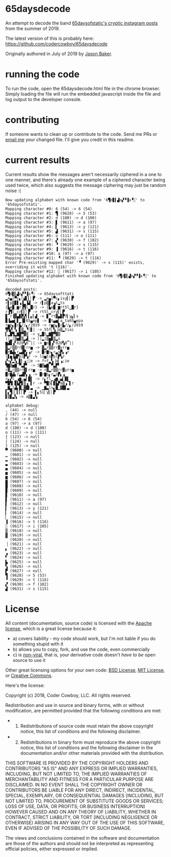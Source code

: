 # 65daysdecode

An attempt to decode the band [65daysofstatic's cryptic instagram posts](https://www.instagram.com/p/B0B2HowgOha/) from the summer of 2019.

The latest version of this is probably here: https://github.com/codercowboy/65daysdecode

Originally authored in July of 2019 by [Jason Baker](mailto:jason@onejasonforsale.com). 

# running the code

To run the code, open the 65daysdecode.html file in the chrome browser. Simply loading the file will run the embedded javascript inside the file and log output to the developer console.

# contributing

If someone wants to clean up or contribute to the code. Send me PRs or [email me](mailto:jason@onejasonforsale.com) your changed file. I'll give you credit in this readme.

# current results

Current results show the messages aren't necessarily ciphered in a one to one manner, and there's already one example of a ciphered character being used twice, which also suggests the message ciphering may just be random noise :(

```
Now updating alphabet with known code from '6▜d▋▍▟o▞▝▐a▝░' to '65daysofstati'.
Mapping character #0: 6 (54) -> 6 (54)
Mapping character #1: ▜ (9628) -> 5 (53)
Mapping character #2: d (100) -> d (100)
Mapping character #3: ▋ (9611) -> a (97)
Mapping character #4: ▍ (9613) -> y (121)
Mapping character #5: ▟ (9631) -> s (115)
Mapping character #6: o (111) -> o (111)
Mapping character #7: ▞ (9630) -> f (102)
Mapping character #8: ▝ (9629) -> s (115)
Mapping character #9: ▐ (9616) -> t (116)
Mapping character #10: a (97) -> a (97)
Mapping character #11: ▝ (9629) -> t (116)
Error Pre-existing mapped char '▝ (9629)' -> s (115)' exists, overriding it with 't (116)'.
Mapping character #12: ░ (9617) -> i (105)
Finished updating alphabet with known code from '6▜d▋▍▟o▞▝▐a▝░' to '65daysofstati'.

decoded posts:
6▜d▋▍▟o▞▝▐a▝░ -> 65daysofttati
▂e▄l▀c▖░▟▍▎▏▛ -> ▂e▄l▀c▖isy▎▏▛
r▌p▒▊▋▗▐▂▐▟ -> r▌p▒▊a▗t▂ts
{▙e▉_▆r▐▜l▁█r} -> {▙e▉_▆rt5l▁█r}
r▐▜l▁cr▍▎▏▛ -> rt5l▁cry▎▏▛
▊▔r▐▓▄▊▛▞▎▍▖▎▟ -> ▊▔rt▓▄▊▛f▎y▖▎s
▉▐▄▅▎▋▁▐▋65▄ep▋ -> ▉t▄▅▎a▁ta65▄epa
r▅p▖▊c▙//▖/2019 -> r▅p▖▊c▙//▖/2019
▜▜▞▏▚▕▋▒▂▝░▋░ -> 55f▏▚▕a▒▂tiai
▍▂█▜▂▇▉▀▓▒ -> y▂█5▂▇▉▀▓▒
||▂|▒▅▊▒▂▟ -> ||▂|▒▅▊▒▂s
▆▟▉▗▘020▚0▔|| -> ▆s▉▗▘020▚0▔||
▓▂r▒▒rr▓▍rr▅ -> ▓▂r▒▒rr▓yrr▅
█r▇▟▖r▃▟▛▖▗r -> █r▇s▖r▃s▛▖▗r
l▋▅▐▟▛pl▛▚r -> la▅ts▛pl▛▚r
▞>▞▂▚▕▋▎▗;░e -> f>f▂▚▕a▎▗;ie
▜▇▒▅▇▔▀▃▛▘ -> 5▇▒▅▇▔▀▃▛▘
r▓▂r▒▒rr▓▍rr▅ -> r▓▂r▒▒rr▓yrr▅
█r▇▟▖r▃▟▛▖▗ -> █r▇s▖r▃s▛▖▗
r▖▞l▁▗▆,▄▎▉▌ -> r▖fl▁▗▆,▄▎▉▌
▀█▜▎▊▙▛▋▒▗▔▌r -> ▀█5▎▊▙▛a▒▗▔▌r
▁▇▃l▟▖█▁▓█▌▃ -> ▁▇▃ls▖█▁▓█▌▃
▌▖▜░▏▍▎▏▛ -> ▌▖5i▏y▎▏▛
▋▒▊▃▚ -> a▒▊▃▚

alphabet debug:
, (44) -> null
/ (47) -> null
6 (54) -> 6 (54)
a (97) -> a (97)
d (100) -> d (100)
o (111) -> o (111)
{ (123) -> null
| (124) -> null
} (125) -> null
▀ (9600) -> null
▁ (9601) -> null
▂ (9602) -> null
▃ (9603) -> null
▄ (9604) -> null
▅ (9605) -> null
▆ (9606) -> null
▇ (9607) -> null
█ (9608) -> null
▉ (9609) -> null
▊ (9610) -> null
▋ (9611) -> a (97)
▌ (9612) -> null
▍ (9613) -> y (121)
▎ (9614) -> null
▏ (9615) -> null
▐ (9616) -> t (116)
░ (9617) -> i (105)
▒ (9618) -> null
▓ (9619) -> null
▔ (9620) -> null
▕ (9621) -> null
▖ (9622) -> null
▗ (9623) -> null
▘ (9624) -> null
▙ (9625) -> null
▚ (9626) -> null
▛ (9627) -> null
▜ (9628) -> 5 (53)
▝ (9629) -> t (116)
▞ (9630) -> f (102)
▟ (9631) -> s (115)
```


# License

All content (documentation, source code) is licensed with the [Apache license](http://en.wikipedia.org/wiki/Apache_license), which is a great license because it:

* a) covers liability - my code should work, but I'm not liable if you do something stupid with it
* b) allows you to copy, fork, and use the code, even commercially
* c) is [non-viral](http://en.wikipedia.org/wiki/Viral_license), that is, your derivative code doesn't *have to be* open source to use it

Other great licensing options for your own code: [BSD License](https://en.wikipedia.org/wiki/BSD_licenses), [MIT License](https://en.wikipedia.org/wiki/MIT_License), or [Creative Commons](https://en.wikipedia.org/wiki/Creative_Commons_license).

Here's the license:

Copyright (c) 2018, Coder Cowboy, LLC. All rights reserved.

Redistribution and use in source and binary forms, with or without
modification, are permitted provided that the following conditions are met:

* 1. Redistributions of source code must retain the above copyright notice, this
list of conditions and the following disclaimer.

* 2. Redistributions in binary form must reproduce the above copyright notice,
this list of conditions and the following disclaimer in the documentation
and/or other materials provided with the distribution.
  
THIS SOFTWARE IS PROVIDED BY THE COPYRIGHT HOLDERS AND CONTRIBUTORS "AS IS" AND
ANY EXPRESS OR IMPLIED WARRANTIES, INCLUDING, BUT NOT LIMITED TO, THE IMPLIED
WARRANTIES OF MERCHANTABILITY AND FITNESS FOR A PARTICULAR PURPOSE ARE
DISCLAIMED. IN NO EVENT SHALL THE COPYRIGHT OWNER OR CONTRIBUTORS BE LIABLE FOR
ANY DIRECT, INDIRECT, INCIDENTAL, SPECIAL, EXEMPLARY, OR CONSEQUENTIAL DAMAGES
[INCLUDING, BUT NOT LIMITED TO, PROCUREMENT OF SUBSTITUTE GOODS OR SERVICES;
LOSS OF USE, DATA, OR PROFITS; OR BUSINESS INTERRUPTION) HOWEVER CAUSED AND
ON ANY THEORY OF LIABILITY, WHETHER IN CONTRACT, STRICT LIABILITY, OR TORT
[INCLUDING NEGLIGENCE OR OTHERWISE) ARISING IN ANY WAY OUT OF THE USE OF THIS
SOFTWARE, EVEN IF ADVISED OF THE POSSIBILITY OF SUCH DAMAGE.
  
The views and conclusions contained in the software and documentation are those
of the authors and should not be interpreted as representing official policies,
either expressed or implied.


